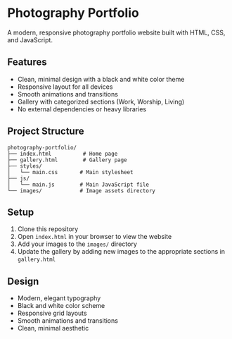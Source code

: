 # Photography Portfolio

A modern, responsive photography portfolio website built with HTML, CSS, and JavaScript.

## Features

- Clean, minimal design with a black and white color theme
- Responsive layout for all devices
- Smooth animations and transitions
- Gallery with categorized sections (Work, Worship, Living)
- No external dependencies or heavy libraries

## Project Structure

```
photography-portfolio/
├── index.html          # Home page
├── gallery.html        # Gallery page
├── styles/
│   └── main.css       # Main stylesheet
├── js/
│   └── main.js        # Main JavaScript file
└── images/            # Image assets directory
```

## Setup

1. Clone this repository
2. Open `index.html` in your browser to view the website
3. Add your images to the `images/` directory
4. Update the gallery by adding new images to the appropriate sections in `gallery.html`

## Design

- Modern, elegant typography
- Black and white color scheme
- Responsive grid layouts
- Smooth animations and transitions
- Clean, minimal aesthetic
